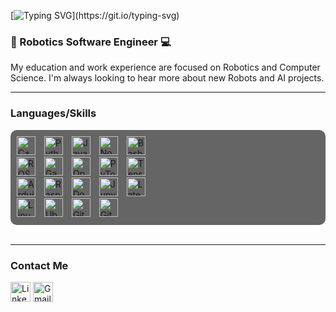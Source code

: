 [![Typing SVG](https://readme-typing-svg.demolab.com?font=Fira+Code&pause=1000&vCenter=true&repeat=false&width=435&lines=Hi+there!+Welcome+to+my+profile.)](https://git.io/typing-svg)

### :robot: Robotics Software Engineer :computer:
My education and work experience are focused on Robotics and Computer Science. I'm always looking to hear more about new Robots and AI projects. 

---
### Languages/Skills

<div style="background: rgba(64, 64, 64, 0.8); padding: 10px; border-radius: 10px;">
  <div align="left">
    <img alt="C++" title="C++" width="30px" style="padding-right:10px;" src="https://cdn.jsdelivr.net/gh/devicons/devicon/icons/cplusplus/cplusplus-line.svg" />
    <img alt="Python" title="Python" width="30px" style="padding-right:10px;" src="https://cdn.jsdelivr.net/gh/devicons/devicon/icons/python/python-plain.svg" />
    <img alt="JavaScript" title="JavaScript" width="30px" style="padding-right:10px;" src="https://cdn.jsdelivr.net/gh/devicons/devicon/icons/javascript/javascript-plain.svg" />
    <img alt="NodeJS" title="NodeJS" width="30px" style="padding-right:10px;" src="https://cdn.jsdelivr.net/gh/devicons/devicon/icons/nodejs/nodejs-original.svg" />
    <img alt="Bash" title="Bash" width="30px" style="padding-right:10px;" src="https://cdn.jsdelivr.net/gh/devicons/devicon/icons/bash/bash-original.svg" />
  </div>
  <div align="left">
    <img alt="ROS" title="ROS" width="30px" style="padding-right:10px;" src="https://upload.wikimedia.org/wikipedia/commons/thumb/1/15/Robot_Operating_System_logo.svg/1200px-Robot_Operating_System_logo.svg.png" />
    <img alt="Gazebo" title="Gazebo" width="30px" style="padding-right:10px;" src="https://seeklogo.com/images/G/gazebo-logo-51C46471CA-seeklogo.com.png" />
    <img alt="OpenCV" title="OpenCV" width="30px" style="padding-right:10px;" src="https://cdn.jsdelivr.net/gh/devicons/devicon/icons/opencv/opencv-original-wordmark.svg" />
    <img alt="PyTorch" title="PyTorch" width="30px" style="padding-right:10px;" src="https://cdn.jsdelivr.net/gh/devicons/devicon/icons/pytorch/pytorch-plain-wordmark.svg" />
    <img alt="Tensorflow" title="Tensorflow" width="30px" style="padding-right:10px;" src="https://cdn.jsdelivr.net/gh/devicons/devicon/icons/tensorflow/tensorflow-original.svg" />
  </div>
  <div align="left">
    <img alt="Arduino" title="Arduino" width="30px" style="padding-right:10px;" src="https://cdn.jsdelivr.net/gh/devicons/devicon/icons/arduino/arduino-original.svg" />
    <img alt="Raspberry" title="Raspberry" width="30px" style="padding-right:10px;" src="https://cdn.jsdelivr.net/gh/devicons/devicon/icons/raspberrypi/raspberrypi-original.svg" />
    <img alt="Docker" title="Docker" width="30px" style="padding-right:10px;" src="https://cdn.jsdelivr.net/gh/devicons/devicon/icons/docker/docker-original-wordmark.svg" />
    <img alt="Jupyter" title="Jupyter" width="30px" style="padding-right:10px;" src="https://cdn.jsdelivr.net/gh/devicons/devicon/icons/jupyter/jupyter-original-wordmark.svg" />
    <img alt="Latex" title="Latex" width="30px" style="padding-right:10px;" src="https://cdn.jsdelivr.net/gh/devicons/devicon/icons/latex/latex-original.svg" />
  </div>
  <div align="left">
    <img alt="Linux" title="Linux" width="30px" style="padding-right:10px;" src="https://cdn.jsdelivr.net/gh/devicons/devicon/icons/linux/linux-original.svg" />
    <img alt="Ubuntu" title="Ubuntu" width="30px" style="padding-right:10px;" src="https://cdn.jsdelivr.net/gh/devicons/devicon/icons/ubuntu/ubuntu-plain.svg" />
    <img alt="Git" title="Git" width="30px" style="padding-right:10px;" src="https://cdn.jsdelivr.net/gh/devicons/devicon/icons/git/git-original.svg" />
    <img alt="GitHub" title="GitHub" width="30px" style="padding-right:10px;" src="https://cdn.jsdelivr.net/gh/devicons/devicon/icons/github/github-original.svg" />
  </div>
</div>

<br/>

---
### Contact Me
<a href="https://www.linkedin.com/in/shane-copenhagen/"><img width="32px" alt="LinkedIn" title="LinkedIn" src="https://cdn-icons-png.flaticon.com/512/174/174857.png"/></a>
<a href="mailto:shane.copenhagen@gmail.com"><img width="32px" alt="Gmail" title="Gmail" src="https://www.freepnglogos.com/uploads/logo-gmail-png/logo-gmail-png-file-gmail-icon-svg-wikimedia-commons-0.png"/></a>

